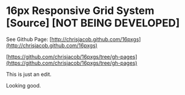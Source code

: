# 16px Responsive Grid System [Source] [NOT BEING DEVELOPED]

See Github Page:
[http://chrisjacob.github.com/16pxgs](http://chrisjacob.github.com/16pxgs)

[https://github.com/chrisjacob/16pxgs/tree/gh-pages](https://github.com/chrisjacob/16pxgs/tree/gh-pages)

This is just an edit.

Looking good.